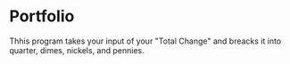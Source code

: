 # Portfolio
Thhis program takes your input of your "Total Change" and breacks it into quarter, dimes, nickels, and pennies.

